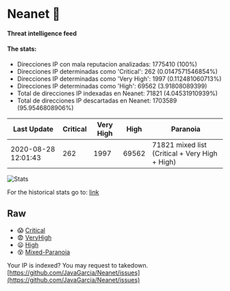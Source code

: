 # Neanet :hocho:
#### Threat intelligence feed
#### The stats:

- Direcciones IP con mala reputacion analizadas: 1775410 (100%)
- Direcciones IP determinadas como 'Critical':  262 (0.0147571546854%)
- Direcciones IP determinadas como 'Very High':  1997 (0.112481060713%)
- Direcciones IP determinadas como 'High':  69562 (3.91808089399)
- Total de direcciones IP indexadas en Neanet:  71821 (4.04531910939%)
- Total de direcciones IP descartadas en Neanet:  1703589 (95.9546808906%)

| Last Update | Critical | Very High | High | Paranoia |
| --- | --- | --- | --- | --- |
| 2020-08-28 12:01:43 | 262 | 1997 | 69562 | 71821 mixed list (Critical + Very High + High)|

![Stats](https://docs.google.com/spreadsheets/d/e/2PACX-1vSnaNMIXVabIpDJjufMlzH7poXnshF3mgd8Is1g9ytUEzVsP5my4Trn8f-xkoLLQ38xpL3HtmUexLo6/pubchart?oid=501124687&format=image)

For the historical stats go to: [link](/stats.csv)
## Raw
- :scream: [Critical](https://raw.githubusercontent.com/JavaGarcia/Neanet/master/blacklists/neanet_critical.txt)
- :fearful: [VeryHigh](https://raw.githubusercontent.com/JavaGarcia/Neanet/master/blacklists/neanet_veryHigh.txtt)
- :frowning: [High](https://raw.githubusercontent.com/JavaGarcia/Neanet/master/blacklists/neanet_high.txt)
- :dizzy_face: [Mixed-Paranoia](https://raw.githubusercontent.com/JavaGarcia/Neanet/master/blacklists/neanet_all.txt)


Your IP is indexed? You may request to takedown. [https://github.com/JavaGarcia/Neanet/issues](https://github.com/JavaGarcia/Neanet/issues)


























































































































































































































































































































































































































































































































